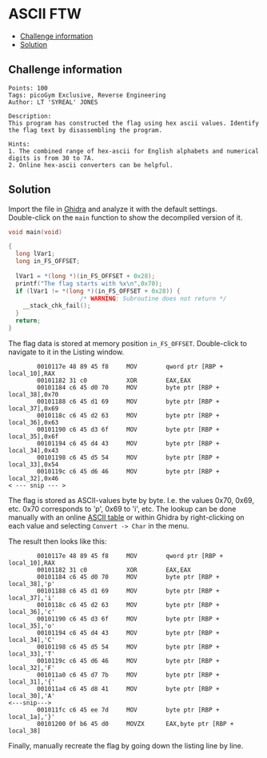 # ASCII FTW

- [Challenge information](ASCII_FTW.md#challenge-information)
- [Solution](ASCII_FTW.md#solution)

## Challenge information
```
Points: 100
Tags: picoGym Exclusive, Reverse Engineering
Author: LT 'SYREAL' JONES

Description:
This program has constructed the flag using hex ascii values. Identify the flag text by disassembling the program.

Hints:
1. The combined range of hex-ascii for English alphabets and numerical digits is from 30 to 7A.
2. Online hex-ascii converters can be helpful.
```

## Solution

Import the file in [Ghidra](https://ghidra-sre.org/) and analyze it with the default settings.  
Double-click on the `main` function to show the decompiled version of it.
```C
void main(void)

{
  long lVar1;
  long in_FS_OFFSET;
  
  lVar1 = *(long *)(in_FS_OFFSET + 0x28);
  printf("The flag starts with %x\n",0x70);
  if (lVar1 != *(long *)(in_FS_OFFSET + 0x28)) {
                    /* WARNING: Subroutine does not return */
    __stack_chk_fail();
  }
  return;
}
```

The flag data is stored at memory position `in_FS_OFFSET`. Double-click to navigate to it in the Listing window.
```
        0010117e 48 89 45 f8     MOV        qword ptr [RBP + local_10],RAX
        00101182 31 c0           XOR        EAX,EAX
        00101184 c6 45 d0 70     MOV        byte ptr [RBP + local_38],0x70
        00101188 c6 45 d1 69     MOV        byte ptr [RBP + local_37],0x69
        0010118c c6 45 d2 63     MOV        byte ptr [RBP + local_36],0x63
        00101190 c6 45 d3 6f     MOV        byte ptr [RBP + local_35],0x6f
        00101194 c6 45 d4 43     MOV        byte ptr [RBP + local_34],0x43
        00101198 c6 45 d5 54     MOV        byte ptr [RBP + local_33],0x54
        0010119c c6 45 d6 46     MOV        byte ptr [RBP + local_32],0x46
< --- snip --- >
```

The flag is stored as ASCII-values byte by byte. I.e. the values 0x70, 0x69, etc. 0x70 corresponds to 'p', 0x69 to 'i', etc.  The lookup can be done manually with an online [ASCII table](https://www.ascii-code.com/) or within Ghidra by right-clicking on each value and selecting `Convert -> Char` in the menu.

The result then looks like this:
```
        0010117e 48 89 45 f8     MOV        qword ptr [RBP + local_10],RAX
        00101182 31 c0           XOR        EAX,EAX
        00101184 c6 45 d0 70     MOV        byte ptr [RBP + local_38],'p'
        00101188 c6 45 d1 69     MOV        byte ptr [RBP + local_37],'i'
        0010118c c6 45 d2 63     MOV        byte ptr [RBP + local_36],'c'
        00101190 c6 45 d3 6f     MOV        byte ptr [RBP + local_35],'o'
        00101194 c6 45 d4 43     MOV        byte ptr [RBP + local_34],'C'
        00101198 c6 45 d5 54     MOV        byte ptr [RBP + local_33],'T'
        0010119c c6 45 d6 46     MOV        byte ptr [RBP + local_32],'F'
        001011a0 c6 45 d7 7b     MOV        byte ptr [RBP + local_31],'{'
        001011a4 c6 45 d8 41     MOV        byte ptr [RBP + local_30],'A'
<---snip--->
        001011fc c6 45 ee 7d     MOV        byte ptr [RBP + local_1a],'}'
        00101200 0f b6 45 d0     MOVZX      EAX,byte ptr [RBP + local_38]
```

Finally, manually recreate the flag by going down the listing line by line.
